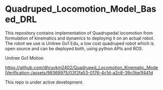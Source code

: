 # Quadruped_Locomotion_Model_Based_DRL
This repository contains implementation of Quadrupedal locomotion from formulation of kinematics and dynamics to deploying it on an actual robot. The robot we use is Unitree Go1 Edu, a low cost quadruped robot which is open source and can be deployed both, using python APIs and ROS.

Unitree Go1 Motion 



https://github.com/dhruvkm2402/Quadruped_Locomotion_Kinematic_ModelVerification-/assets/99369975/03f2fa53-0176-4c1d-a2c8-39c0be1f441d


This repo is under active development. 
